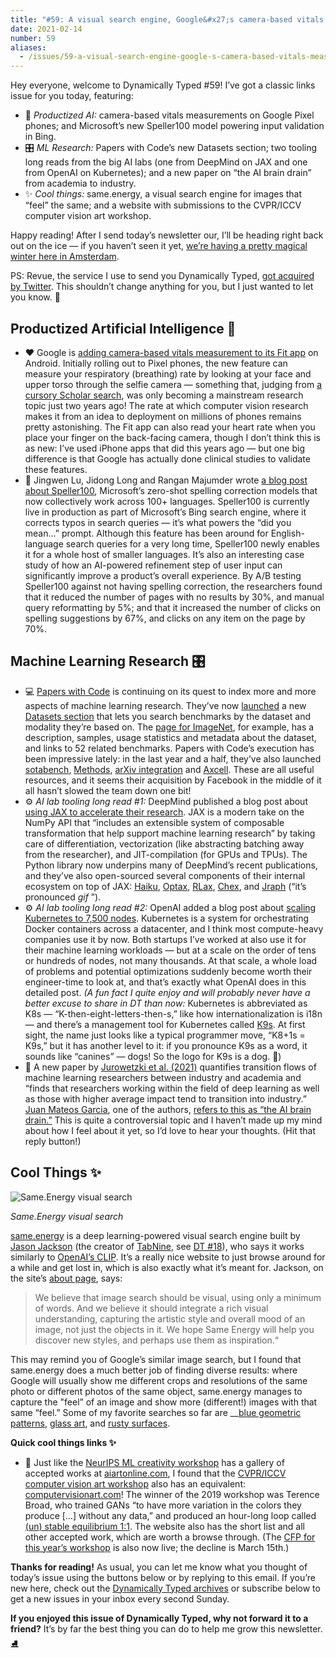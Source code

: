 ```yaml
---
title: "#59: A visual search engine, Google&#x27;s camera-based vitals measurements, and two AI lab tooling long reads "
date: 2021-02-14
number: 59
aliases:
  - /issues/59-a-visual-search-engine-google-s-camera-based-vitals-measurements-and-two-ai-lab-tooling-long-reads-318314
---
```


Hey everyone, welcome to Dynamically Typed #59!
I’ve got a classic links issue for you today, featuring:

* **🔌** _Productized AI:_ camera-based vitals measurements on Google Pixel phones; and Microsoft’s new Speller100 model powering input validation in Bing.
* 🎛 _ML Research:_ Papers with Code’s new Datasets section; two tooling long reads from the big AI labs (one from DeepMind on JAX and one from OpenAI on Kubernetes); and a new paper on “the AI brain drain” from academia to industry.
* ✨ _Cool things:_ same.energy, a visual search engine for images that “feel” the same; and a website with submissions to the CVPR/ICCV computer vision art workshop.

Happy reading!
After I send today’s newsletter our, I’ll be heading right back out on the ice — if you haven’t seen it yet, [we’re having a pretty magical winter here in Amsterdam](https://www.instagram.com/p/CLPuKokHIfq/?utm_campaign=Dynamically%20Typed&utm_medium=email&utm_source=Revue%20newsletter).

PS: Revue, the service I use to send you Dynamically Typed, [got acquired by Twitter](https://www.getrevue.co/profile/the_week_in_newsletters/issues/revue-is-joining-twitter-309265?utm_campaign=Dynamically%20Typed&utm_medium=email&utm_source=Revue%20newsletter).
This shouldn’t change anything for you, but I just wanted to let you know.
💌

## Productized Artificial Intelligence 🔌

* ❤️ Google is [adding camera-based vitals measurement to its Fit app](https://blog.google/technology/health/take-pulse-health-and-wellness-your-phone/?utm_campaign=Dynamically%20Typed&utm_medium=email&utm_source=Revue%20newsletter) on Android. Initially rolling out to Pixel phones, the new feature can measure your respiratory (breathing) rate by looking at your face and upper torso through the selfie camera — something that, judging from [a cursory Scholar search](https://scholar.google.com/scholar?as_sdt=0%2C5&btnG=&hl=en&q=respiratory%20rate%20computer%20vision&utm_campaign=Dynamically%20Typed&utm_medium=email&utm_source=Revue%20newsletter), was only becoming a mainstream research topic just two years ago! The rate at which computer vision research makes it from an idea to deployment on millions of phones remains pretty astonishing. The Fit app can also read your heart rate when you place your finger on the back-facing camera, though I don’t think this is as new: I’ve used iPhone apps that did this years ago — but one big difference is that Google has actually done clinical studies to validate these features.
* 💱 Jingwen Lu, Jidong Long and Rangan Majumder wrote [a blog post about Speller100](https://www.microsoft.com/en-us/research/blog/speller100-zero-shot-spelling-correction-at-scale-for-100-plus-languages/?utm_campaign=Dynamically%20Typed&utm_medium=email&utm_source=Revue%20newsletter), Microsoft’s zero-shot spelling correction models that now collectively work across 100+ languages. Speller100 is currently live in production as part of Microsoft’s Bing search engine, where it corrects typos in search queries — it’s what powers the “did you mean…” prompt. Although this feature has been around for English-language search queries for a very long time, Speller100 newly enables it for a whole host of smaller languages. It’s also an interesting case study of how an AI-powered refinement step of user input can significantly improve a product’s overall experience. By A/B testing Speller100 against not having spelling correction, the researchers found that it reduced the number of pages with no results by 30%, and manual query reformatting by 5%; and that it increased the number of clicks on spelling suggestions by 67%, and clicks on any item on the page by 70%.

## Machine Learning Research 🎛

* 💻 [Papers with Code](https://www.paperswithcode.com?utm_campaign=Dynamically%20Typed&utm_medium=email&utm_source=Revue%20newsletter) is continuing on its quest to index more and more aspects of machine learning research. They’ve now [launched](https://twitter.com/paperswithcode/status/1356627009791807489?utm_campaign=Dynamically%20Typed&utm_medium=email&utm_source=Revue%20newsletter) a new [Datasets section](https://www.paperswithcode.com/datasets?utm_campaign=Dynamically%20Typed&utm_medium=email&utm_source=Revue%20newsletter) that lets you search benchmarks by the dataset and modality they’re based on. The [page for ImageNet](https://www.paperswithcode.com/dataset/imagenet?utm_campaign=Dynamically%20Typed&utm_medium=email&utm_source=Revue%20newsletter), for example, has a description, samples, usage statistics and metadata about the dataset, and links to 52 related benchmarks. Papers with Code’s execution has been impressive lately: in the last year and a half, they’ve also launched [sotabench](https://dynamically-typed.netlify.app/stories/2019/papers-with-code-sotabench/?utm_campaign=Dynamically%20Typed&utm_medium=email&utm_source=Revue%20newsletter), [Methods](https://dynamically-typed.netlify.app/stories/2020/papers-with-code-methods-knowledge-graph/?utm_campaign=Dynamically%20Typed&utm_medium=email&utm_source=Revue%20newsletter), [arXiv integration](https://dynamically-typed.netlify.app/links/ml-research/201011-arxiv-and-papers-with-code/?utm_campaign=Dynamically%20Typed&utm_medium=email&utm_source=Revue%20newsletter) and [Axcell](https://dynamically-typed.netlify.app/links/ml-research/200510-papers-with-code-axcell/?utm_campaign=Dynamically%20Typed&utm_medium=email&utm_source=Revue%20newsletter). These are all useful resources, and it seems their acquisition by Facebook in the middle of it all hasn’t slowed the team down one bit!
* ⚙️ _AI lab tooling long read #1:_ DeepMind published a blog post about [using JAX to accelerate their research](https://deepmind.com/blog/article/using-jax-to-accelerate-our-research?utm_campaign=Dynamically%20Typed&utm_medium=email&utm_source=Revue%20newsletter). JAX is a modern take on the NumPy API that “includes an extensible system of composable transformation that help support machine learning research” by taking care of differentiation, vectorization (like abstracting batching away from the researcher), and JIT-compilation (for GPUs and TPUs). The Python library now underpins many of DeepMind’s recent publications, and they’ve also open-sourced several components of their internal ecosystem on top of JAX: [Haiku](https://github.com/deepmind/dm-haiku?utm_campaign=Dynamically%20Typed&utm_medium=email&utm_source=Revue%20newsletter), [Optax](https://github.com/deepmind/optax?utm_campaign=Dynamically%20Typed&utm_medium=email&utm_source=Revue%20newsletter), [RLax](https://github.com/deepmind/rlax?utm_campaign=Dynamically%20Typed&utm_medium=email&utm_source=Revue%20newsletter), [Chex](https://github.com/deepmind/chex?utm_campaign=Dynamically%20Typed&utm_medium=email&utm_source=Revue%20newsletter), and [Jraph](https://github.com/deepmind/jraph?utm_campaign=Dynamically%20Typed&utm_medium=email&utm_source=Revue%20newsletter) (“it’s pronounced _gif_ ”).
* ⚙️ _AI lab tooling long read #2:_ OpenAI added a blog post about [scaling Kubernetes to 7,500 nodes](https://openai.com/blog/scaling-kubernetes-to-7500-nodes/?utm_campaign=Dynamically%20Typed&utm_medium=email&utm_source=Revue%20newsletter). Kubernetes is a system for orchestrating Docker containers across a datacenter, and I think most compute-heavy companies use it by now. Both startups I’ve worked at also use it for their machine learning workloads — but at a scale on the order of tens or hundreds of nodes, not many thousands. At that scale, a whole load of problems and potential optimizations suddenly become worth their engineer-time to look at, and that’s exactly what OpenAI does in this detailed post. _(A fun fact I quite enjoy and will probably never have a better excuse to share in DT than now:_ Kubernetes is abbreviated as K8s — “K-then-eight-letters-then-s,” like how internationalization is i18n — and there’s a management tool for Kubernetes called [K9s](https://github.com/derailed/k9s?utm_campaign=Dynamically%20Typed&utm_medium=email&utm_source=Revue%20newsletter). At first sight, the name just looks like a typical programmer move, “K8+1s = K9s,” but it has another level to it: if you pronounce K9s as a word, it sounds like “canines” — dogs! So the logo for K9s is a dog. 🐩)
* 💼 A new paper by [Jurowetzki et al. (2021)](https://arxiv.org/abs/2102.01648?utm_campaign=Dynamically%20Typed&utm_medium=email&utm_source=Revue%20newsletter) quantifies transition flows of machine learning researchers between industry and academia and “finds that researchers working within the field of deep learning as well as those with higher average impact tend to transition into industry.” [Juan Mateos Garcia](https://twitter.com/JMateosGarcia?utm_campaign=Dynamically%20Typed&utm_medium=email&utm_source=Revue%20newsletter), one of the authors, [refers to this as “the AI brain drain.”](https://twitter.com/JMateosGarcia/status/1356915866475069444?utm_campaign=Dynamically%20Typed&utm_medium=email&utm_source=Revue%20newsletter) This is quite a controversial topic and I haven’t made up my mind about how I feel about it yet, so I’d love to hear your thoughts. (Hit that reply button!)

## Cool Things ✨

![Same.Energy visual search](https://s3.amazonaws.com/revue/items/images/007/571/851/mail/Screen_Shot_2021-02-13_at_13.28.51.png?1613219355)

_Same.Energy visual search_

[same.energy](https://same.energy?utm_campaign=Dynamically%20Typed&utm_medium=email&utm_source=Revue%20newsletter) is a deep learning-powered visual search engine built by [Jason Jackson](https://jacobjackson.com/?utm_campaign=Dynamically%20Typed&utm_medium=email&utm_source=Revue%20newsletter) (the creator of [TabNine](https://jacobjackson.com/first-month/?utm_campaign=Dynamically%20Typed&utm_medium=email&utm_source=Revue%20newsletter), see [DT #18](https://dynamically-typed.netlify.app/issues/018/?utm_campaign=Dynamically%20Typed&utm_medium=email&utm_source=Revue%20newsletter)), who says it works similarly to [OpenAI’s CLIP](https://dynamically-typed.netlify.app/stories/2021/openai-dall-e-clip/?utm_campaign=Dynamically%20Typed&utm_medium=email&utm_source=Revue%20newsletter).
It’s a really nice website to just browse around for a while and get lost in, which is also exactly what it’s meant for.
Jackson, on the site’s [about page](https://same.energy/about?utm_campaign=Dynamically%20Typed&utm_medium=email&utm_source=Revue%20newsletter), says:

> We believe that image search should be visual, using only a minimum of words.
> And we believe it should integrate a rich visual understanding, capturing the artistic style and overall mood of an image, not just the objects in it.
> We hope Same Energy will help you discover new styles, and perhaps use them as inspiration.“

This may remind you of Google’s similar image search, but I found that same.energy does a much better job of finding diverse results: where Google will usually show me different crops and resolutions of the same photo or different photos of the same object, same.energy manages to capture the "feel” of an image and show more (different!) images with that same “feel.” Some of my favorite searches so far are __[blue geometric patterns](https://same.energy/search?i=DiiK&utm_campaign=Dynamically%20Typed&utm_medium=email&utm_source=Revue%20newsletter), [glass art](https://same.energy/search?i=xHbEn&utm_campaign=Dynamically%20Typed&utm_medium=email&utm_source=Revue%20newsletter), and [rusty surfaces](https://same.energy/search?i=2T5ED&utm_campaign=Dynamically%20Typed&utm_medium=email&utm_source=Revue%20newsletter).

**Quick cool things links ✨**

* 🎨 Just like the [NeurIPS ML creativity workshop](https://dynamically-typed.netlify.app/links/cool-things/201220-neurips-2020-ml-creativity-gallery/?utm_campaign=Dynamically%20Typed&utm_medium=email&utm_source=Revue%20newsletter) has a gallery of accepted works at [aiartonline.com](http://www.aiartonline.com/?utm_campaign=Dynamically%20Typed&utm_medium=email&utm_source=Revue%20newsletter), I found that the [CVPR/ICCV computer vision art workshop](https://sites.google.com/view/ec3v-cvpr2021/computer-vision-art-gallery?authuser=0&utm_campaign=Dynamically%20Typed&utm_medium=email&utm_source=Revue%20newsletter) also has an equivalent: [computervisionart.com](https://computervisionart.com?utm_campaign=Dynamically%20Typed&utm_medium=email&utm_source=Revue%20newsletter)! The winner of the 2019 workshop was Terence Broad, who trained GANs “to have more variation in the colors they produce […] without any data,” and produced an hour-long loop called [(un) stable equilibrium 1:1](https://www.youtube.com/watch?utm_campaign=Dynamically%20Typed&utm_medium=email&utm_source=Revue%20newsletter&v=r6MB555mXXM). The website also has the short list and all other accepted work, which are worth a browse through. (The [CFP for this year’s workshop](https://twitter.com/elluba/status/1356984409027727360?utm_campaign=Dynamically%20Typed&utm_medium=email&utm_source=Revue%20newsletter) is also now live; the decline is March 15th.)

**Thanks for reading!**
As usual, you can let me know what you thought of today’s issue using the buttons below or by replying to this email.
If you’re new here, check out the [Dynamically Typed archives](https://dynamicallytyped.com/?utm_campaign=Dynamically%20Typed&utm_medium=email&utm_source=Revue%20newsletter) or subscribe below to get a new issues in your inbox every second Sunday.

**If you enjoyed this issue of Dynamically Typed, why not forward it to a friend?**
It’s by far the best thing you can do to help me grow this newsletter.
⛸